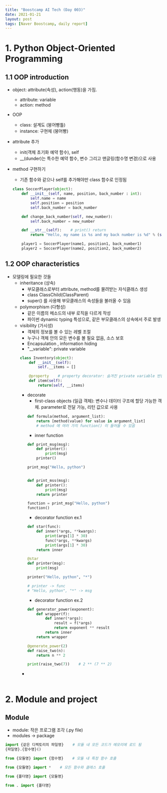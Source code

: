 ```yaml
---
title: "Boostcamp AI Tech (Day 003)"
date: 2021-01-21
layout: post
tags: [Naver Boostcamp, daily report]
---
```


# 1. Python Object-Oriented Programming

## 1.1 OOP introduction

* object: attribute(속성), action(행동)을 가짐.
    * attribute: variable
    * action: method
* OOP
    * class: 설계도 (붕어빵틀)
    * instance: 구현체 (붕어빵)
* attribute 추가
    * init(객체 초기화 예약 함수), self
    * __(dunder)는 특수한 예약 함수, 변수 그리고 맨글링(함수명 변경)으로 사용
* method 구현하기
    * 기존 함수와 같으나 self를 추가해야만 class 함수로 인정됨

    ``` python
    class SoccerPlayer(object):
        def __init__(self, name, position, back_number : int):
            self.name = name
            self.position = position
            self.back_number = back_number

        def change_back_number(self, new_number):
            self.back_number = new_number

        def __str__(self):    # print() return
            return "Hello, my name is %s and my back number is %d" % (self.name, self.back_number)

        player1 = SoccerPlayer(name1, position1, back_number1)
        player2 = SoccerPlayer(name2, position2, back_number2)
    ```

## 1.2 OOP characteristics
* 모델링에 필요한 것들
    * inheritance (상속)
        * 부모클래스로부터 attribute, method를 물려받는 자식클래스 생성
        * class ClassChild(ClassParent)
        * super() 를 사용해 부모클래스의 속성들을 불러올 수 있음
    * polymorphism (다형성)
        * 같은 이름의 메소드의 내부 로직을 다르게 작성
        * 파이썬 dynamic typing 특성으로, 같은 부모클래스의 상속에서 주로 발생
    * visibility (가시성)
        * 객체의 정보를 볼 수 있는 레벨 조절
        * 누구나 객체 안의 모든 변수를 볼 필요 없음, 소스 보호
        * Encapsulation , information hiding
        * "__variable": private variable
        ``` python
        class Inventory(object):
            def __init__(self):
                self.__items = []

            @property    # property decorator: 숨겨진 private variable 반환
            def item(self):
                return(self, __items)
        ```
        * decorate
            * first-class objects (일급 객체): 변수나 데이터 구조에 할당 가능한 객체. parameter로 전달 가능, 리턴 값으로 사용
            ```python
            def formula(method, argument_list):
                return [method(value) for value in argument_list]
                # method 에 여러 가지 function() 이 들어올 수 있음
            ```
            * inner function
            ``` python
            def print_msg(msg):
                def printer():
                    print(msg)
                printer()

            print_msg("Hello, python")


            def print_mss(msg):
                def printer():
                    print(msg)
                return printer

            function = print_msg("Hello, python")
            function()
            ``` 
            * decorator function ex.1
            ``` python
            def star(func):
                def inner(*args, **kwargs):
                    print(args[1] * 30)
                    func(*args, **kwargs)
                    print(args[1] * 30)
                return inner

            @star
            def printer(msg):
                print(msg)

            printer("Hello, python", "*")

            # printer -> func
            # "Hello, python", "*" -> msg
            ```
            * decorator function ex.2
            ``` python
            def generator_power(exponent):
                def wrapper(f):
                    def inner(*args):
                        result = f(*args)
                        return exponent ** result
                    return inner
                return wrapper

            @generate_power(2)
            def raise_two(n):
                return n ** 2

            print(raise_two(7))    # 2 ** (7 ** 2)
            ``` 
        * <br><br>

# 2. Module and project

## Module

* module: 작은 프로그램 조각 (.py file)
* modules -> package
``` python
import {같은 디렉토리의 파일명}    # 모듈 내 모든 코드가 메모리에 로드 됨
{파일명}.{함수명}()

from {모듈명} import {함수명}    # 모듈 내 특정 함수 호출

from {모듈명} import *    # 모든 함수와 클래스 호출

from {폴더명} import {모듈명}

from . import {폴더명}
```
<br><br>